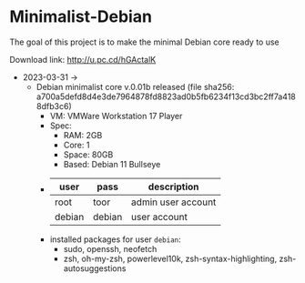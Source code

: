 # Minimalist-Debian
The goal of this project is to make the minimal Debian core ready to use

Download link: http://u.pc.cd/hGActalK 

* 2023-03-31 -> 
  * Debian minimalist core v.0.01b released (file sha256: a700a5defd8d4e3de7964878fd8823ad0b5fb6234f13cd3bc2ff7a4188dfb3c6)
    * VM: VMWare Workstation 17 Player
    * Spec:
      * RAM: 2GB
      * Core: 1
      * Space: 80GB 
      * Based: Debian 11 Bullseye
    * | user | pass | description |
      |------|------|-------------|
      | root | toor | admin user account |
      | debian | debian | user account |
    * installed packages for user `debian`:
      * sudo, openssh, neofetch
      * zsh, oh-my-zsh, powerlevel10k, zsh-syntax-highlighting, zsh-autosuggestions
